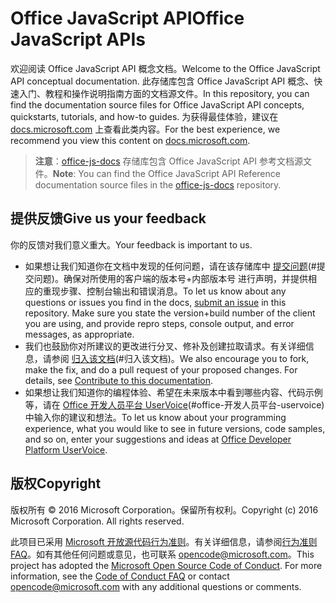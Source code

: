 # <a name="office-javascript-apis"></a><span data-ttu-id="db69c-101">Office JavaScript API</span><span class="sxs-lookup"><span data-stu-id="db69c-101">Office JavaScript APIs</span></span>

<span data-ttu-id="db69c-102">欢迎阅读 Office JavaScript API 概念文档。</span><span class="sxs-lookup"><span data-stu-id="db69c-102">Welcome to the Office JavaScript API conceptual documentation.</span></span> <span data-ttu-id="db69c-103">此存储库包含 Office JavaScript API 概念、快速入门、教程和操作说明指南方面的文档源文件。</span><span class="sxs-lookup"><span data-stu-id="db69c-103">In this repository, you can find the documentation source files for Office JavaScript API concepts, quickstarts, tutorials, and how-to guides.</span></span> <span data-ttu-id="db69c-104">为获得最佳体验，建议在 [docs.microsoft.com](https://docs.microsoft.com/en-us/office/dev/add-ins/) 上查看此类内容。</span><span class="sxs-lookup"><span data-stu-id="db69c-104">For the best experience, we recommend you view this content on [docs.microsoft.com](https://docs.microsoft.com/en-us/office/dev/add-ins/).</span></span>

> <span data-ttu-id="db69c-105">**注意**：[office-js-docs](https://github.com/OfficeDev/office-js-docs) 存储库包含 Office JavaScript API 参考文档源文件。</span><span class="sxs-lookup"><span data-stu-id="db69c-105">**Note**: You can find the Office JavaScript API Reference documentation source files in the [office-js-docs](https://github.com/OfficeDev/office-js-docs) repository.</span></span>

## <a name="give-us-your-feedback"></a><span data-ttu-id="db69c-106">提供反馈</span><span class="sxs-lookup"><span data-stu-id="db69c-106">Give us your feedback</span></span>

<span data-ttu-id="db69c-107">你的反馈对我们意义重大。</span><span class="sxs-lookup"><span data-stu-id="db69c-107">Your feedback is important to us.</span></span> 
* <span data-ttu-id="db69c-p102">如果想让我们知道你在文档中发现的任何问题，请在该存储库中 [提交问题](https://github.com/OfficeDev/office-js-docs-pr/issues)(#提交问题)。确保对所使用的客户端的版本号+内部版本号 进行声明，并提供相应的重现步骤、控制台输出和错误消息。</span><span class="sxs-lookup"><span data-stu-id="db69c-p102">To let us know about any questions or issues you find in the docs, [submit an issue](https://github.com/OfficeDev/office-js-docs-pr/issues) in this repository. Make sure you state the version+build number of the client you are using, and provide repro steps, console output, and error messages, as appropriate.</span></span> 
* <span data-ttu-id="db69c-p103">我们也鼓励你对所建议的更改进行分叉、修补及创建拉取请求。有关详细信息，请参阅 [归入该文档](Contributing.md)(#归入该文档)。</span><span class="sxs-lookup"><span data-stu-id="db69c-p103">We also encourage you to fork, make the fix, and do a pull request of your proposed changes. For details, see [Contribute to this documentation](Contributing.md).</span></span> 
* <span data-ttu-id="db69c-112">如果想让我们知道你的编程体验、希望在未来版本中看到哪些内容、代码示例等，请在 [Office 开发人员平台 UserVoice](https://officespdev.uservoice.com/)(#office-开发人员平台-uservoice) 中输入你的建议和想法。</span><span class="sxs-lookup"><span data-stu-id="db69c-112">To let us know about your programming experience, what you would like to see in future versions, code samples, and so on, enter your suggestions and ideas at [Office Developer Platform UserVoice](https://officespdev.uservoice.com/).</span></span>

## <a name="copyright"></a><span data-ttu-id="db69c-113">版权</span><span class="sxs-lookup"><span data-stu-id="db69c-113">Copyright</span></span>

<span data-ttu-id="db69c-p104">版权所有 © 2016 Microsoft Corporation。保留所有权利。</span><span class="sxs-lookup"><span data-stu-id="db69c-p104">Copyright (c) 2016 Microsoft Corporation. All rights reserved.</span></span>


<span data-ttu-id="db69c-p105">此项目已采用 [Microsoft 开放源代码行为准则](https://opensource.microsoft.com/codeofconduct/)。有关详细信息，请参阅[行为准则 FAQ](https://opensource.microsoft.com/codeofconduct/faq/)。如有其他任何问题或意见，也可联系 [opencode@microsoft.com](mailto:opencode@microsoft.com)。</span><span class="sxs-lookup"><span data-stu-id="db69c-p105">This project has adopted the [Microsoft Open Source Code of Conduct](https://opensource.microsoft.com/codeofconduct/). For more information, see the [Code of Conduct FAQ](https://opensource.microsoft.com/codeofconduct/faq/) or contact [opencode@microsoft.com](mailto:opencode@microsoft.com) with any additional questions or comments.</span></span>
